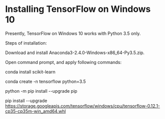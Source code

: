 # Installing TensorFlow on Windows 10

Presently, TensorFlow on Windows 10 works with Python 3.5 only.

Steps of installation:

Download and install Anaconda3-2.4.0-Windows-x86_64-Py3.5.zip.

Open command prompt, and apply following commands:

conda install scikit-learn

conda create -n tensorflow python=3.5

python -m pip install --upgrade pip

pip install --upgrade https://storage.googleapis.com/tensorflow/windows/cpu/tensorflow-0.12.1-cp35-cp35m-win_amd64.whl




